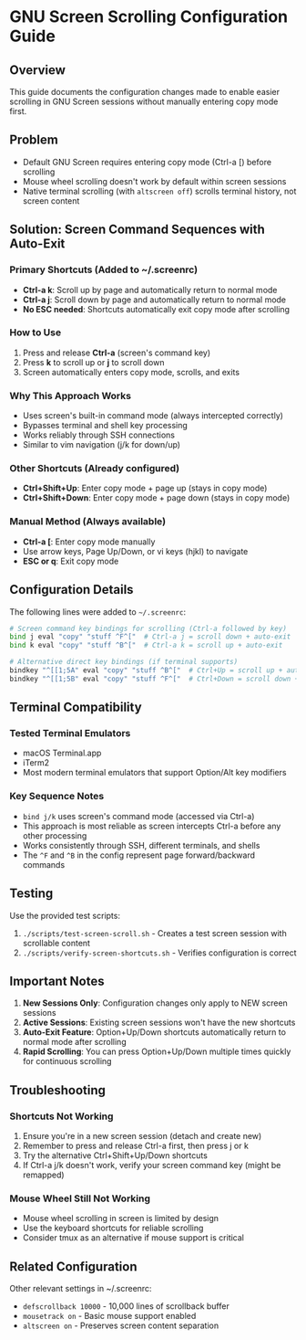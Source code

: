 # GNU Screen Scrolling Configuration Guide

## Overview
This guide documents the configuration changes made to enable easier scrolling in GNU Screen sessions without manually entering copy mode first.

## Problem
- Default GNU Screen requires entering copy mode (Ctrl-a [) before scrolling
- Mouse wheel scrolling doesn't work by default within screen sessions
- Native terminal scrolling (with `altscreen off`) scrolls terminal history, not screen content

## Solution: Screen Command Sequences with Auto-Exit

### Primary Shortcuts (Added to ~/.screenrc)
- **Ctrl-a k**: Scroll up by page and automatically return to normal mode
- **Ctrl-a j**: Scroll down by page and automatically return to normal mode
- **No ESC needed**: Shortcuts automatically exit copy mode after scrolling

### How to Use
1. Press and release **Ctrl-a** (screen's command key)
2. Press **k** to scroll up or **j** to scroll down
3. Screen automatically enters copy mode, scrolls, and exits

### Why This Approach Works
- Uses screen's built-in command mode (always intercepted correctly)
- Bypasses terminal and shell key processing
- Works reliably through SSH connections
- Similar to vim navigation (j/k for down/up)

### Other Shortcuts (Already configured)
- **Ctrl+Shift+Up**: Enter copy mode + page up (stays in copy mode)
- **Ctrl+Shift+Down**: Enter copy mode + page down (stays in copy mode)

### Manual Method (Always available)
- **Ctrl-a [**: Enter copy mode manually
- Use arrow keys, Page Up/Down, or vi keys (hjkl) to navigate
- **ESC or q**: Exit copy mode

## Configuration Details

The following lines were added to `~/.screenrc`:

```bash
# Screen command key bindings for scrolling (Ctrl-a followed by key)
bind j eval "copy" "stuff ^F^["  # Ctrl-a j = scroll down + auto-exit
bind k eval "copy" "stuff ^B^["  # Ctrl-a k = scroll up + auto-exit

# Alternative direct key bindings (if terminal supports)
bindkey "^[[1;5A" eval "copy" "stuff ^B^["  # Ctrl+Up = scroll up + auto-exit
bindkey "^[[1;5B" eval "copy" "stuff ^F^["  # Ctrl+Down = scroll down + auto-exit
```

## Terminal Compatibility

### Tested Terminal Emulators
- macOS Terminal.app
- iTerm2
- Most modern terminal emulators that support Option/Alt key modifiers

### Key Sequence Notes
- `bind j/k` uses screen's command mode (accessed via Ctrl-a)
- This approach is most reliable as screen intercepts Ctrl-a before any other processing
- Works consistently through SSH, different terminals, and shells
- The `^F` and `^B` in the config represent page forward/backward commands

## Testing

Use the provided test scripts:
1. `./scripts/test-screen-scroll.sh` - Creates a test screen session with scrollable content
2. `./scripts/verify-screen-shortcuts.sh` - Verifies configuration is correct

## Important Notes

1. **New Sessions Only**: Configuration changes only apply to NEW screen sessions
2. **Active Sessions**: Existing screen sessions won't have the new shortcuts
3. **Auto-Exit Feature**: Option+Up/Down shortcuts automatically return to normal mode after scrolling
4. **Rapid Scrolling**: You can press Option+Up/Down multiple times quickly for continuous scrolling

## Troubleshooting

### Shortcuts Not Working
1. Ensure you're in a new screen session (detach and create new)
2. Remember to press and release Ctrl-a first, then press j or k
3. Try the alternative Ctrl+Shift+Up/Down shortcuts
4. If Ctrl-a j/k doesn't work, verify your screen command key (might be remapped)

### Mouse Wheel Still Not Working
- Mouse wheel scrolling in screen is limited by design
- Use the keyboard shortcuts for reliable scrolling
- Consider tmux as an alternative if mouse support is critical

## Related Configuration

Other relevant settings in ~/.screenrc:
- `defscrollback 10000` - 10,000 lines of scrollback buffer
- `mousetrack on` - Basic mouse support enabled
- `altscreen on` - Preserves screen content separation
